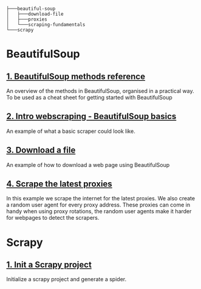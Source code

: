 ```
├───beautiful-soup
│   ├───download-file
│   ├───proxies
│   └───scraping-fundamentals
└───scrapy
```

# BeautifulSoup

## [1. BeautifulSoup methods reference](./beautiful-soup/beautifulsoup-methods.py)

An overview of the methods in BeautifulSoup, organised in a practical way.
To be used as a cheat sheet for getting started with BeautifulSoup

## [2. Intro webscraping - BeautifulSoup basics](./scraping-fundamentals)

An example of what a basic scraper could look like.

## [3. Download a file](./beautiful-soup/download-file/download-file.py)

An example of how to download a web page using BeautifulSoup

## [4. Scrape the latest proxies](./beautiful-soup/proxies/get_proxies.py)

In this example we scrape the internet for the latest proxies. We also create a random user agent for every proxy address.
These proxies can come in handy when using proxy rotations, the random user agents make it harder for webpages to detect the scrapers.

# Scrapy

## [1. Init a Scrapy project](./scrapy/firstproject)

Initialize a scrapy project and generate a spider.